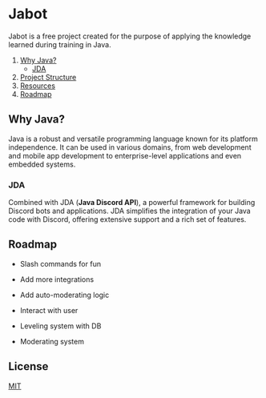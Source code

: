 
# Jabot 

Jabot is a free project created for the purpose of applying the knowledge learned during training in Java.


1. [Why Java?](#Java)
    - [JDA](#jda)
2. [Project Structure](#project-structure)
3. [Resources](#resources)
4. [Roadmap](#roadmap-)

## Why Java? <a name="#Java"></a>
Java is a robust and versatile programming language known for its platform independence. It can be used in various domains, from web development and mobile app development to enterprise-level applications and even embedded systems.

### JDA <a name="#jda-"></a>
Combined with JDA (**Java Discord API**), a powerful framework for building Discord bots and applications. 
JDA simplifies the integration of your Java code with Discord, offering extensive support and a rich set of features.


## Roadmap <a name="#roadmap-"></a>

- Slash commands for fun 

- Add more integrations

- Add auto-moderating logic

- Interact with user

- Leveling system with DB
  
- Moderating system



## License

[MIT](https://choosealicense.com/licenses/mit/)
